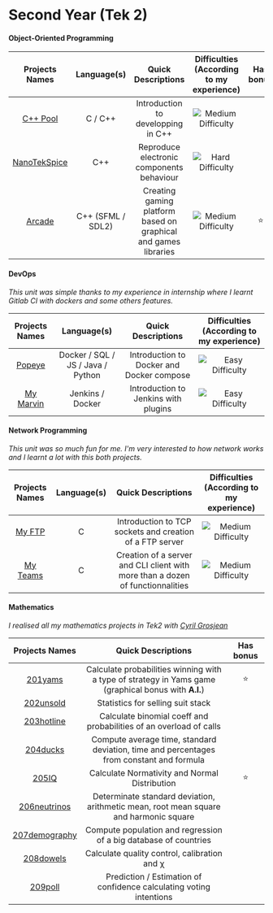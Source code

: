 # Second Year (Tek 2)

#### Object-Oriented Programming

| Projects Names | Language(s) | Quick Descriptions | Difficulties (According to my experience) | Has bonus |
|    :---:     |    :---:    |       :---:       | :---: | :---: |
|[C++ Pool]| C / C++ | Introduction to developping in C++ | ![Medium Difficulty] |
|[NanoTekSpice]| C++ | Reproduce electronic components behaviour | ![Hard Difficulty] |
|[Arcade]| C++ (SFML / SDL2) | Creating gaming platform based on graphical and games libraries | ![Medium Difficulty] | :star:

[C++ Pool]: https://github.com/Mitix-EPI/Epitech-All-Projects/tree/main/Tek2/CPP%20Pool

[NanoTekSpice]: https://github.com/Mitix-EPI/Epitech-All-Projects/tree/main/Tek2/Object-Oriented%20Programming/NanoTekSpice

[Arcade]: https://github.com/Mitix-EPI/Epitech-All-Projects/tree/main/Tek2/Object-Oriented%20Programming/Arcade

#### DevOps

*This unit was simple thanks to my experience in internship where I learnt Gitlab CI with dockers and some others features.*

| Projects Names | Language(s) | Quick Descriptions | Difficulties (According to my experience) |
|    :---:     |    :---:    |       :---:       | :---: |
|[Popeye]| Docker / SQL / JS / Java / Python | Introduction to Docker and Docker compose | ![Easy Difficulty] |
|[My Marvin]| Jenkins / Docker | Introduction to Jenkins with plugins | ![Easy Difficulty] |

[Popeye]: https://github.com/Mitix-EPI/Epitech-All-Projects/tree/main/Tek2/DevOps/Popeye

[My Marvin]: https://github.com/Mitix-EPI/Epitech-All-Projects/tree/main/Tek2/DevOps/MyMarvin

#### Network Programming

*This unit was so much fun for me. I'm very interested to how network works and I learnt a lot with this both projects.*

| Projects Names | Language(s) | Quick Descriptions | Difficulties (According to my experience) |
|    :---:     |    :---:    |       :---:       | :---: |
|[My FTP]| C | Introduction to TCP sockets and creation of a FTP server | ![Medium Difficulty] |
|[My Teams]| C | Creation of a server and CLI client with more than a dozen of functionnalities | ![Medium Difficulty] |

[My FTP]: https://github.com/Mitix-EPI/Epitech-All-Projects/tree/main/Tek2/Network%20Programming/MyFTP

[My Teams]: https://github.com/Mitix-EPI/Epitech-All-Projects/tree/main/Tek2/Network%20Programming/MyTeams

#### Mathematics

*I realised all my mathematics projects in Tek2 with [Cyril Grosjean](https://github.com/CyrilGrosjean)*

| Projects Names | Quick Descriptions | Has bonus |
|    :---:     |    :---:    |      :---:       |
|[201yams]| Calculate probabilities winning with a type of strategy in Yams game (graphical bonus with **A.I.**) | :star: |
|[202unsold]| Statistics for selling suit stack | |
|[203hotline]| Calculate binomial coeff and probabilities of an overload of calls |  |
|[204ducks]| Compute average time, standard deviation, time and percentages from constant and formula |  |
|[205IQ]| Calculate Normativity and Normal Distribution | :star: |
|[206neutrinos]| Determinate standard deviation, arithmetic mean, root mean square and harmonic square | |
|[207demography]| Compute population and regression of a big database of countries | |
|[208dowels]| Calculate quality control, calibration and χ | |
|[209poll]| Prediction / Estimation of confidence calculating voting intentions | |

[201yams]:https://github.com/Mitix-EPI/Epitech-All-Projects/tree/main/Tek2/Math/201yams

[202unsold]:https://github.com/Mitix-EPI/Epitech-All-Projects/tree/main/Tek2/Math/202unsold

[203hotline]:https://github.com/Mitix-EPI/Epitech-All-Projects/tree/main/Tek2/Math/203hotline

[204ducks]:https://github.com/Mitix-EPI/Epitech-All-Projects/tree/main/Tek2/Math/204ducks

[205IQ]:https://github.com/Mitix-EPI/Epitech-All-Projects/tree/main/Tek2/Math/205IQ

[206neutrinos]:https://github.com/Mitix-EPI/Epitech-All-Projects/tree/main/Tek2/Math/206neutrinos

[207demography]:https://github.com/Mitix-EPI/Epitech-All-Projects/tree/main/Tek2/Math/207demography

[208dowels]:https://github.com/Mitix-EPI/Epitech-All-Projects/tree/main/Tek2/Math/208dowels

[209poll]:https://github.com/Mitix-EPI/Epitech-All-Projects/tree/main/Tek2/Math/209poll


[Easy Difficulty]: https://via.placeholder.com/20/0FFF00/000000?text=+

[Medium Difficulty]: https://via.placeholder.com/20/FFE000/000000?text=+

[Hard Difficulty]: https://via.placeholder.com/20/FF3A00/000000?text=+
